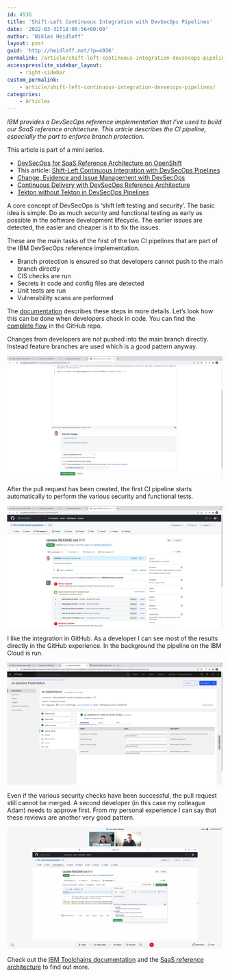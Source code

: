 ```yaml
---
id: 4936
title: 'Shift-Left Continuous Integration with DevSecOps Pipelines'
date: '2022-03-31T18:06:56+00:00'
author: 'Niklas Heidloff'
layout: post
guid: 'http://heidloff.net/?p=4936'
permalink: /article/shift-left-continuous-integration-devsecops-pipelines/
accesspresslite_sidebar_layout:
    - right-sidebar
custom_permalink:
    - article/shift-left-continuous-integration-devsecops-pipelines/
categories:
    - Articles
---
```


*IBM provides a DevSecOps reference implementation that I’ve used to build our SaaS reference architecture. This article describes the CI pipeline, especially the part to enforce branch protection.*

This article is part of a mini series.

- [DevSecOps for SaaS Reference Architecture on OpenShift](http://heidloff.net/article/devsecops-saas-reference-architecture-openshift/)
- This article: [Shift-Left Continuous Integration with DevSecOps Pipelines](http://heidloff.net/article/shift-left-continuous-integration-devsecops-pipelines/)
- [Change, Evidence and Issue Management with DevSecOps](http://heidloff.net/article/change-evidence-issue-management-devsecops/)
- [Continuous Delivery with DevSecOps Reference Architecture](http://heidloff.net/article/continuous-delivery-ibm-devsecops-reference-architecture/)
- [Tekton without Tekton in DevSecOps Pipelines](http://heidloff.net/article/tekton-without-tekton-devsecops-pipelines/)

A core concept of DevSecOps is ‘shift left testing and security’. The basic idea is simple. Do as much security and functional testing as early as possible in the software development lifecycle. The earlier issues are detected, the easier and cheaper is it to fix the issues.

These are the main tasks of the first of the two CI pipelines that are part of the IBM DevSecOps reference implementation.

- Branch protection is ensured so that developers cannot push to the main branch directly
- CIS checks are run
- Secrets in code and config files are detected
- Unit tests are run
- Vulnerability scans are performed

The [documentation](<http://Continuous Integration (CI) toolchain introduction https://cloud.ibm.com/docs/devsecops?topic=devsecops-tutorial-cd-devsecops#devsecops-ci-toolchain-intro>) describes these steps in more details. Let’s look how this can be done when developers check in code. You can find the [complete flow](https://github.com/IBM/multi-tenancy-documentation/blob/main/documentation/kubernetes-via-ibm-kubernetes-service-and-ibm-openshift/ci-pull-request.md) in the GitHub repo.

Changes from developers are not pushed into the main branch directly. Instead feature branches are used which is a good pattern anyway.

![image](/assets/img/2022/03/devsecops1-002.png)

After the pull request has been created, the first CI pipeline starts automatically to perform the various security and functional tests.

![image](/assets/img/2022/03/devsecops1-008.png)

I like the integration in GitHub. As a developer I can see most of the results directly in the GitHub experience. In the background the pipeline on the IBM Cloud is run.

![image](/assets/img/2022/03/devsecops1-009.png)

Even if the various security checks have been successful, the pull request still cannot be merged. A second developer (in this case my colleague Adam) needs to approve first. From my personal experience I can say that these reviews are another very good pattern.

![image](/assets/img/2022/03/devsecops1-015.png)

Check out the [IBM Toolchains documentation](https://cloud.ibm.com/docs/devsecops?topic=devsecops-tutorial-cd-devsecops) and the [SaaS reference architecture](https://github.com/IBM/multi-tenancy) to find out more.
